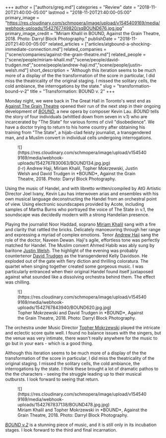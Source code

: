 +++
author = ["authors/greg.md"]
categories = "Review"
date = "2018-11-20T21:40:00-05:00"
lastmod = "2018-11-20T21:40:00-05:00"
primary_image = "https://res.cloudinary.com/schmopera/image/upload/v1545409169/media/webhook-uploads/1542767749820/sqBOUND676.jpg.jpg"
primary_image_credit = "Miriam Khalil in BOUND, Against the Grain Theatre, 2018. Photo: Darryl Block Photography."
publishDate = "2018-11-20T21:40:00-05:00"
related_articles = ["articles/atgbound-a-shocking-immediate-connection.md"]
related_companies = ["scene/companies/against-the-grain-theatre.md"]
related_people = ["scene/people/miriam-khalil.md","scene/people/david-trudgen.md","scene/people/andrew-haji.md","scene/people/justin-welsh.md"]
short_description = "Although this iteration seems to be much more of a display of the the transformation of the score in particular, I did miss the theatricality of the original staging. I missed the solitary cells, the cold ambiance, the interrogations by the state."
slug = "transformation-bound-v-2"
title = "Transformation: BOUND v. 2"
+++

Monday night, we were back in The Great Hall in Toronto's west end as [Against The Grain Theatre](/scene/people/against-the-grain-theatre/) opened their run of the next step in their ongoing development of [*BOUND*](http://againstthegraintheatre.com/bound/), a new opera by composer Kevin Lau. *BOUND* tells the story of four individuals (whittled down from seven in v.1) who are incarcerated by "The State" for various forms of civil "disobedience". We have a doctor trying to return to his home country after obtaining his training from "The State", a hijab-clad feisty journalist, a transgendered man, and a Muslim convert in individual cells undergoing interrogations.

<figure data-type="image">
![](https://res.cloudinary.com/schmopera/image/upload/v1545409169/media/webhook-uploads/1542767830063/BOUND134.jpg.jpg)
<figcaption>(l-r) Andrew Haji, Miriam Khalil, Topher Mokrzewski, Justin Welsh and David Trudgen in *BOUND*, Against the Grain Theatre, 2018. Photo: Darryl Block Photography.</figcaption>
</figure>

Using the music of Handel, and with libretto written/compiled by AtG Artistic Director Joel Ivany, Kevin Lau has interwoven arias and ensembles with his own musical language deconstructing the Handel from an orchestral point of view. Using electronic soundscapes provided by Acote, including samples of Martha Burns who portrayed the voice of The State in v.1, the soundscape was decidedly modern with a strong Handelian presence. 

Playing the journalist Noor Haddad, soprano [Miriam Khalil](/scene/people/miriam-khalil/) sang with a fire and clarity that rattled the bricks. Delicately manoeuvring through her range and expressing a myriad of complex emotions. Tenor [Andrew Haji](/scene/people/andrew-haji/) sang the role of the doctor, Naveen Dewan. Haji's agile, effortless tone was perfectly matched for Handel. The Muslim convert Ahmed Habib was ably sung by baritone [Justin Welsh](/scene/people/justin-welsh/). The highlight of the evening was probably countertenor [David Trudgen](/scene/people/david-trudgen/) as the transgendered Kelly Davidson. He exploded out of the gate with fiery diction and thrilling coloratura. The quartet when singing together created some gorgeous music. I was particularly entranced when their original Handel found itself juxtaposed against what sounded like a dissolving orchestra behind them. The effect was chilling.

<figure data-type="image">
![](https://res.cloudinary.com/schmopera/image/upload/v1545409169/media/webhook-uploads/1542767843940/BOUND620.jpg.jpg)
<figcaption>Topher Mokrzewski and David Trudgen in *BOUND*, Against the Grain Theatre, 2018. Photo: Darryl Block Photography.</figcaption>
</figure>

The orchestra under Music Director [Topher Mokrzewski](/scene/people/christopher-mokrzewski/) played the intricate and eclectic score quite well. I found no balance issues with the singers, but the venue was very intimate, there wasn't really anywhere for the music to go but in your ears - which is a good thing.

Although this iteration seems to be much more of a display of the the transformation of the score in particular, I did miss the theatricality of the original staging. I missed the solitary cells, the cold ambiance, the interrogations by the state. I think these brought a lot of dramatic pathos to the the characters - seeing the struggle leading up to their musical outbursts. I look forward to seeing that return.

<figure data-type="image">
![](https://res.cloudinary.com/schmopera/image/upload/v1545409169/media/webhook-uploads/1542767837138/BOUND478.jpg.jpg)
<figcaption>Miriam Khalil and Topher Mokrzewski in *BOUND*, Against the Grain Theatre, 2018. Photo: Darryl Block Photography.</figcaption>
</figure>

[*BOUND v.2*](http://againstthegraintheatre.com/bound/) is a stunning piece of music, and it is still only in its incubation stages. I look forward to the third and final incarnation.
